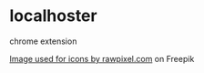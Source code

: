 # localhoster
chrome extension

<a href="https://www.freepik.com/free-vector/laptop_3232494.htm#query=laptop&position=44&from_view=keyword">Image used for icons by rawpixel.com</a> on Freepik
